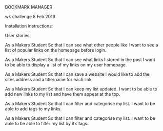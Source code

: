 BOOKMARK MANAGER

wk challenge 8 Feb 2016

Installation instructions:


User stories:

As a Makers Student
So that I can see what other people like
I want to see a list of popular links on the homepage before login.


As a Makers Student
So that I can see what links I stored in the past
I want to be able to display a list of my links on my user homepage.

As a Makers Student
So that I can save a website
I would like to add the sites address and a title/name for each link.

As a Makers Student
So that I can keep my list updated.
I want to be able to add new links to my list and have them appear at the top.

As a Makers Student
So that I can filter and categorise my list.
I want to be able to add tags to my links.

As a Makers Student
So that I can filter and categorise my list.
I want to be able to be able to filter my list by it’s tags.
